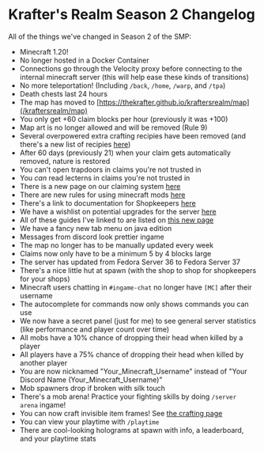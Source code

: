 # Krafter's Realm Season 2 Changelog
All of the things we've changed in Season 2 of the SMP:

- Minecraft 1.20!
- No longer hosted in a Docker Container
- Connections go through the Velocity proxy before connecting to the internal minecraft server (this will help ease these kinds of transitions)
- No more teleportation! (Including `/back`, `/home`, `/warp`, and `/tpa`)
- Death chests last 24 hours
- The map has moved to [https://thekrafter.github.io/kraftersrealm/map](/kraftersrealm/map)
- You only get +60 claim blocks per hour (previously it was +100)
- Map art is no longer allowed and will be removed (Rule 9)
- Several overpowered extra crafting recipies have been removed (and there's a new list of recipies [here](/kraftersrealm/crafting))
- After 60 days (previously 21) when your claim gets automatically removed, nature is restored
- You can't open trapdoors in claims you're not trusted in
- You *can* read lecterns in claims you're not trusted in
- There is a new page on our claiming system [here](/kraftersrealm/claims)
- There are new rules for using minecraft mods [here](/kraftersrealm/mods)
- There's a link to documentation for Shopkeepers [here](/kraftersrealm/shopkeepers)
- We have a wishlist on potential upgrades for the server [here](/kraftersrealm/wishlist)
- All of these guides I've linked to are listed on [this new page](/kraftersrealm)
- We have a fancy new tab menu on java edition
- Messages from discord look prettier ingame
- The map no longer has to be manually updated every week
- Claims now only have to be a minimum 5 by 4 blocks large
- The server has updated from Fedora Server 36 to Fedora Server 37
- There's a nice little hut at spawn (with the shop to shop for shopkeepers for your shops)
- Minecraft users chatting in `#ingame-chat` no longer have `[MC]` after their username
- The autocomplete for commands now only shows commands you can use
- We now have a secret panel (just for me) to see general server statistics (like performance and player count over time)
- All mobs have a 10% chance of dropping their head when killed by a player
- All players have a 75% chance of dropping their head when killed by another player
- You are now nicknamed "Your_Minecraft_Username" instead of "Your Discord Name (Your_Minecraft_Username)"
- Mob spawners drop if broken with silk touch
- There's a mob arena! Practice your fighting skills by doing `/server arena` ingame!
- You can now craft invisible item frames! See [the crafting page](/kraftersrealm/crafting)
- You can view your playtime with `/playtime`
- There are cool-looking holograms at spawn with info, a leaderboard, and your playtime stats

